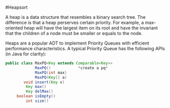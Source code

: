 #Heapsort

A heap is a data structure that resembles a binary search tree. The difference is that a heap perserves certain priority. For example, a max-oriented heap will have the largest item on its root and have the invariant that the children of a node must be smaller or equals to the node.

Heaps are a popular ADT to implement Priority Queues with efficient performance characteristics. A typical Priority Queue has the following APIs (in Java for clarity):

```java
public class MaxPQ<Key extends Comparable<Key>>
             MaxPQ()            *create a pq*
             MaxPQ(int max)
             MaxPQ(Key[] a)
        void insert(Key v)
         Key max()
         Key delMax()
     boolean isEmpty()
         int size()
```